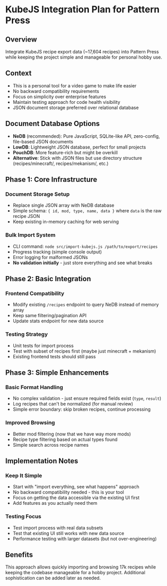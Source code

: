 # KubeJS Integration Plan for Pattern Press

## Overview
Integrate KubeJS recipe export data (~17,604 recipes) into Pattern Press while keeping the project simple and manageable for personal hobby use.

## Context
- This is a personal tool for a video game to make life easier
- No backward compatibility requirements
- Focus on simplicity over enterprise features
- Maintain testing approach for code health visibility
- JSON document storage preferred over relational database

## Document Database Options
- **NeDB** (recommended): Pure JavaScript, SQLite-like API, zero-config, file-based JSON documents
- **LowDB**: Lightweight JSON database, perfect for small projects
- **PouchDB**: More feature-rich but might be overkill
- **Alternative**: Stick with JSON files but use directory structure (recipes/minecraft/, recipes/mekanism/, etc.)

## Phase 1: Core Infrastructure

### Document Storage Setup
- Replace single JSON array with NeDB database
- Simple schema: `{ id, mod, type, name, data }` where `data` is the raw recipe JSON
- Keep existing in-memory caching for web serving

### Bulk Import System
- CLI command: `node src/import-kubejs.js /path/to/export/recipes`
- Progress tracking (simple console output)
- Error logging for malformed JSONs
- **No validation initially** - just store everything and see what breaks

## Phase 2: Basic Integration

### Frontend Compatibility
- Modify existing `/recipes` endpoint to query NeDB instead of memory array
- Keep same filtering/pagination API
- Update stats endpoint for new data source

### Testing Strategy
- Unit tests for import process
- Test with subset of recipes first (maybe just minecraft + mekanism)
- Existing frontend tests should still pass

## Phase 3: Simple Enhancements

### Basic Format Handling
- No complex validation - just ensure required fields exist (`type`, `result`)
- Log recipes that can't be normalized (for manual review)
- Simple error boundary: skip broken recipes, continue processing

### Improved Browsing
- Better mod filtering (now that we have way more mods)
- Recipe type filtering based on actual types found
- Simple search across recipe names

## Implementation Notes

### Keep It Simple
- Start with "import everything, see what happens" approach
- No backward compatibility needed - this is your tool
- Focus on getting the data accessible via the existing UI first
- Add features as you actually need them

### Testing Focus
- Test import process with real data subsets
- Test that existing UI still works with new data source
- Performance testing with larger datasets (but not over-engineering)

## Benefits
This approach allows quickly importing and browsing 17k recipes while keeping the codebase manageable for a hobby project. Additional sophistication can be added later as needed.